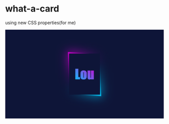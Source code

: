 # what-a-card
using new CSS properties(for me)

![alt text](https://github.com/luizcipriano/what-a-card/blob/main/img/card.png)

